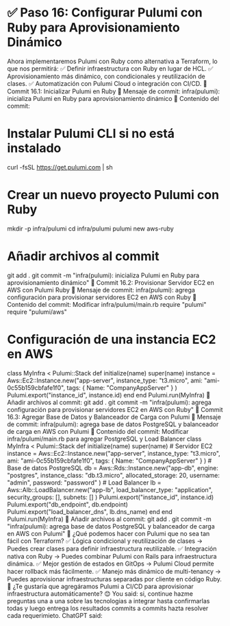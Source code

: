 # ✅ Paso 16: Configurar Pulumi con Ruby para Aprovisionamiento Dinámico

Ahora implementaremos Pulumi con Ruby como alternativa a Terraform, lo que nos permitirá:
✅ Definir infraestructura con Ruby en lugar de HCL.
✅ Aprovisionamiento más dinámico, con condicionales y reutilización de clases.
✅ Automatización con Pulumi Cloud o integración con CI/CD.
📌 Commit 16.1: Inicializar Pulumi en Ruby
🔹 Mensaje de commit:
infra(pulumi): inicializa Pulumi en Ruby para aprovisionamiento dinámico
🔹 Contenido del commit:
# Instalar Pulumi CLI si no está instalado
curl -fsSL https://get.pulumi.com | sh
# Crear un nuevo proyecto Pulumi con Ruby
mkdir -p infra/pulumi
cd infra/pulumi
pulumi new aws-ruby
# Añadir archivos al commit
git add .
git commit -m "infra(pulumi): inicializa Pulumi en Ruby para aprovisionamiento dinámico"
📌 Commit 16.2: Provisionar Servidor EC2 en AWS con Pulumi Ruby
🔹 Mensaje de commit:
infra(pulumi): agrega configuración para provisionar servidores EC2 en AWS con Ruby
🔹 Contenido del commit:
Modificar infra/pulumi/main.rb
require "pulumi"
require "pulumi/aws"
# Configuración de una instancia EC2 en AWS
class MyInfra < Pulumi::Stack
def initialize(name)
super(name)
    instance = Aws::Ec2::Instance.new("app-server",
      instance_type: "t3.micro",
      ami: "ami-0c55b159cbfafe1f0",
      tags: { Name: "CompanyAppServer" }
    )
    Pulumi.export("instance_id", instance.id)
end
end
Pulumi.run(MyInfra)
🔹 Añadir archivos al commit:
git add .
git commit -m "infra(pulumi): agrega configuración para provisionar servidores EC2 en AWS con Ruby"
📌 Commit 16.3: Agregar Base de Datos y Balanceador de Carga con Pulumi
🔹 Mensaje de commit:
infra(pulumi): agrega base de datos PostgreSQL y balanceador de carga en AWS con Pulumi
🔹 Contenido del commit:
Modificar infra/pulumi/main.rb para agregar PostgreSQL y Load Balancer
class MyInfra < Pulumi::Stack
def initialize(name)
super(name)
    # Servidor EC2
    instance = Aws::Ec2::Instance.new("app-server",
      instance_type: "t3.micro",
      ami: "ami-0c55b159cbfafe1f0",
      tags: { Name: "CompanyAppServer" }
    )
    # Base de datos PostgreSQL
    db = Aws::Rds::Instance.new("app-db",
      engine: "postgres",
      instance_class: "db.t3.micro",
      allocated_storage: 20,
      username: "admin",
      password: "password"
    )
    # Load Balancer
    lb = Aws::Alb::LoadBalancer.new("app-lb",
      load_balancer_type: "application",
      security_groups: [],
      subnets: []
    )
    Pulumi.export("instance_id", instance.id)
    Pulumi.export("db_endpoint", db.endpoint)
    Pulumi.export("load_balancer_dns", lb.dns_name)
end
end
Pulumi.run(MyInfra)
🔹 Añadir archivos al commit:
git add .
git commit -m "infra(pulumi): agrega base de datos PostgreSQL y balanceador de carga en AWS con Pulumi"
📌 ¿Qué podemos hacer con Pulumi que no sea tan fácil con Terraform?
✅ Lógica condicional y reutilización de clases → Puedes crear clases para definir infraestructura reutilizable.
✅ Integración nativa con Ruby → Puedes combinar Pulumi con Rails para infraestructura dinámica.
✅ Mejor gestión de estados en GitOps → Pulumi Cloud permite hacer rollback más fácilmente.
✅ Manejo más dinámico de multi-tenancy → Puedes aprovisionar infraestructuras separadas por cliente en código Ruby.
📌 ¿Te gustaría que agregáramos Pulumi a CI/CD para aprovisionar infraestructura automáticamente? 😊
You said:
si, continue
hazme preguntas una a una sobre las tecnologias a integrar hasta confirmarlas todas y luego entrega los resultados commits a commits hazta resolver cada requerimieto.
ChatGPT said:
